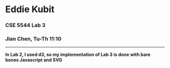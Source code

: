 # Eddie Kubit
### CSE 5544 Lab 3
### Jian Chen, Tu-Th 11:10

<hr/>

**In Lab 2, I used d3, so my implementation of Lab 3 is done with bare bones Javascript and SVG** 